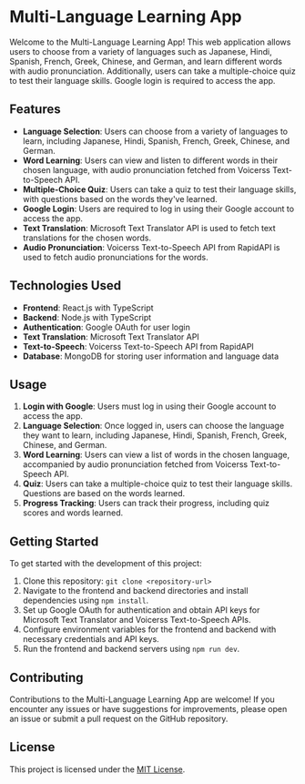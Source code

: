 # Multi-Language Learning App

Welcome to the Multi-Language Learning App! This web application allows users to choose from a variety of languages such as Japanese, Hindi, Spanish, French, Greek, Chinese, and German, and learn different words with audio pronunciation. Additionally, users can take a multiple-choice quiz to test their language skills. Google login is required to access the app.

## Features

- **Language Selection**: Users can choose from a variety of languages to learn, including Japanese, Hindi, Spanish, French, Greek, Chinese, and German.
- **Word Learning**: Users can view and listen to different words in their chosen language, with audio pronunciation fetched from Voicerss Text-to-Speech API.
- **Multiple-Choice Quiz**: Users can take a quiz to test their language skills, with questions based on the words they've learned.
- **Google Login**: Users are required to log in using their Google account to access the app.
- **Text Translation**: Microsoft Text Translator API is used to fetch text translations for the chosen words.
- **Audio Pronunciation**: Voicerss Text-to-Speech API from RapidAPI is used to fetch audio pronunciations for the words.

## Technologies Used

- **Frontend**: React.js with TypeScript
- **Backend**: Node.js with TypeScript
- **Authentication**: Google OAuth for user login
- **Text Translation**: Microsoft Text Translator API
- **Text-to-Speech**: Voicerss Text-to-Speech API from RapidAPI
- **Database**: MongoDB for storing user information and language data

## Usage

1. **Login with Google**: Users must log in using their Google account to access the app.
2. **Language Selection**: Once logged in, users can choose the language they want to learn, including Japanese, Hindi, Spanish, French, Greek, Chinese, and German.
3. **Word Learning**: Users can view a list of words in the chosen language, accompanied by audio pronunciation fetched from Voicerss Text-to-Speech API.
4. **Quiz**: Users can take a multiple-choice quiz to test their language skills. Questions are based on the words learned.
5. **Progress Tracking**: Users can track their progress, including quiz scores and words learned.

## Getting Started

To get started with the development of this project:

1. Clone this repository: `git clone <repository-url>`
2. Navigate to the frontend and backend directories and install dependencies using `npm install`.
3. Set up Google OAuth for authentication and obtain API keys for Microsoft Text Translator and Voicerss Text-to-Speech APIs.
4. Configure environment variables for the frontend and backend with necessary credentials and API keys.
5. Run the frontend and backend servers using `npm run dev`.

## Contributing

Contributions to the Multi-Language Learning App are welcome! If you encounter any issues or have suggestions for improvements, please open an issue or submit a pull request on the GitHub repository.

## License

This project is licensed under the [MIT License](LICENSE).
